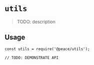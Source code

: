 # `utils`

> TODO: description

## Usage

```
const utils = require('@peace/utils');

// TODO: DEMONSTRATE API
```
